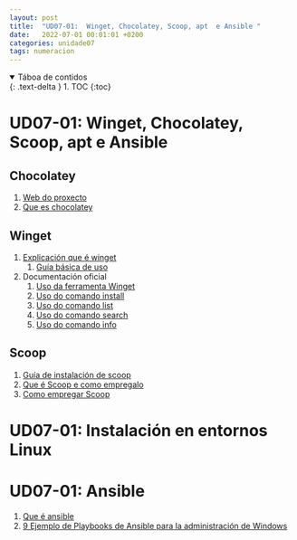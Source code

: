 ```yaml
---
layout: post
title:  "UD07-01:  Winget, Chocolatey, Scoop, apt  e Ansible "
date:   2022-07-01 00:01:01 +0200
categories: unidade07
tags: numeracion 
---
```


<details open markdown="block">
  <summary>
    Táboa de contidos
  </summary>
  {: .text-delta }
1. TOC
{:toc}
</details>

# UD07-01: Winget, Chocolatey, Scoop, apt  e Ansible
## Chocolatey
1. [Web do proxecto](https://chocolatey.org/)
2. [Que es chocolatey](https://www.softzone.es/programas/sistema/chocolatey/)



## Winget
1. [Explicación que é winget](https://unpocodejava.com/2020/06/01/que-es-el-winget-el-gestor-de-paquetes-de-windows-al-estilo-apt-get-o-yum/)
   1. [Guía básica de uso](https://www.softzone.es/windows-10/como-se-hace/winget/)
2. Documentación oficial
   1. [Uso da ferramenta Winget](https://learn.microsoft.com/es-es/windows/package-manager/winget/)
   2. [Uso do comando install](https://learn.microsoft.com/es-es/windows/package-manager/winget/install?source=recommendations)
   3. [Uso do comando list](https://learn.microsoft.com/es-es/windows/package-manager/winget/list)
   4.  [Uso do comando search](https://learn.microsoft.com/es-es/windows/package-manager/winget/search)
   5.  [Uso do comando info](https://learn.microsoft.com/es-es/windows/package-manager/winget/info)

## Scoop 
1. [Guía de instalación de scoop](https://tecnonucleous.com/2021/05/23/como-instalar-scoop-en-windows/)
2. [Que é Scoop e como empregalo](https://www.softzone.es/programas/sistema/scoop/)
3. [Como empregar Scoop](https://br.atsit.in/es/?p=10638)


# UD07-01: Instalación en entornos Linux

# UD07-01: Ansible
1. [Que é ansible](https://keepcoding.io/blog/que-es-ansible/)
2. [ 9 Ejemplo de Playbooks de Ansible para la administración de Windows ](https://geekflare.com/es/ansible-playbook-windows-example/)


